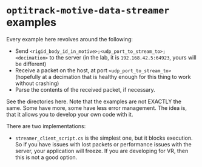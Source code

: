 # `optitrack-motive-data-streamer` examples

Every example here revolves around the following:

* Send `<rigid_body_id_in_motive>;<udp_port_to_stream_to>;<decimation>` to the server (in the lab, it is `192.168.42.5:64923`, yours will be different)
* Receive a packet on the host, at port `<udp_port_to_stream_to>` (hopefully at a decimation that is healthy enough for this thing to work without crashing)
* Parse the contents of the received packet, if necessary.

See the directories here. Note that the examples are not EXACTLY the same. Some have more, some have less error management. The idea is, that it allows you to develop your own code with it.

There are two implementations:

 * `streamer_client_script.cs` is the simplest one, but it blocks execution. So if you have issues with lost packets or performance issues with the server, your application will freeze. If you are developing for VR, then this is not a good option.